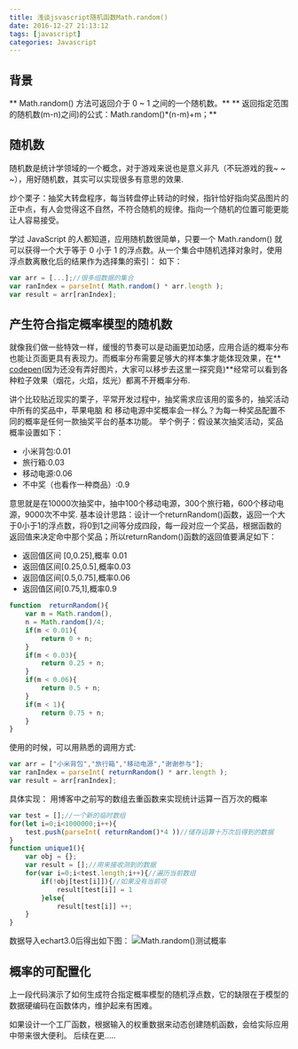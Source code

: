 ```yaml
---
title: 浅谈jsvascript随机函数Math.random()
date: 2016-12-27 21:13:12
tags: [javascript]
categories: Javascript
---
```


<!-- more -->
## 背景
** Math.random() 方法可返回介于 0 ~ 1 之间的一个随机数。**
** 返回指定范围的随机数(m-n)之间)的公式：Math.random()*(n-m)+m；**

## 随机数
随机数是统计学领域的一个概念，对于游戏来说也是意义非凡（不玩游戏的我~ ~ ~），用好随机数，其实可以实现很多有意思的效果.

炒个栗子：抽奖大转盘程序，每当转盘停止转动的时候，指针恰好指向奖品图片的正中点，有人会觉得这不自然，不符合随机的规律。指向一个随机的位置可能更能让人容易接受。

学过 JavaScript 的人都知道，应用随机数很简单，只要一个 Math.random() 就可以获得一个大于等于 0 小于 1 的浮点数。从一个集合中随机选择对象时，使用浮点数离散化后的结果作为选择集的索引：
如下：
```javascript
var arr = [...];//很多组数据的集合
var ranIndex = parseInt( Math.random() * arr.length );
var result = arr[ranIndex];
```
## 产生符合指定概率模型的随机数
就像我们做一些特效一样，缓慢的节奏可以是动画更加动感，应用合适的概率分布也能让页面更具有表现力。而概率分布需要足够大的样本集才能体现效果，在** [codepen][2](因为还没有弄好图片，大家可以移步去这里一探究竟)**经常可以看到各种粒子效果（烟花，火焰，炫光）都离不开概率分布.

讲个比较贴近现实的栗子，平常开发过程中，抽奖需求应该用的蛮多的，抽奖活动中所有的奖品中，苹果电脑 和 移动电源中奖概率会一样么？为每一种奖品配置不同的概率是任何一款抽奖平台的基本功能。
举个例子：假设某次抽奖活动，奖品概率设置如下：
* 小米背包:0.01
* 旅行箱:0.03
* 移动电源:0.06
* 不中奖（也看作一种商品）:0.9

意思就是在10000次抽奖中，抽中100个移动电源，300个旅行箱，600个移动电源，9000次不中奖.
基本设计思路：设计一个returnRandom()函数，返回一个大于0小于1的浮点数，将0到1之间等分成四段，每一段对应一个奖品，根据函数的返回值来决定命中那个奖品；所以returnRandom()函数的返回值要满足如下：
* 返回值区间 [0,0.25],概率 0.01
* 返回值区间[0.25,0.5],概率0.03
* 返回值区间[0.5,0.75],概率0.06
* 返回值区间[0.75,1],概率0.9


```javascript
function  returnRandom(){
	var m = Math.random(),
	n = Math.random()/4;
	if(m < 0.01){
		return 0 + n;
	}
	if(m < 0.03){
		return 0.25 + n;
	}
	if(m < 0.06){
		return 0.5 + n;
	}
	if(m < 1){
		return 0.75 + n;
	}
}
```
使用的时候，可以用熟悉的调用方式:
```javascript
var arr = ["小米背包","旅行箱","移动电源","谢谢参与"];
var ranIndex = parseInt( returnRandom() * arr.length );
var result = arr[ranIndex];
```
具体实现：
用博客中之前写的数组去重函数来实现统计运算一百万次的概率
```javascript
var test = [];//一个新的临时数组
for(let i=0;i<1000000;i++){
	test.push(parseInt( returnRandom()*4 ))//储存运算十万次后得到的数据
}
function unique1(){
	var obj = {};
	var result = [];//用来接收测到的数据
	for(var i=0;i<test.length;i++){//遍历当前数组
		if(!obj[test[i]]){//如果没有当前项
			result[test[i]] = 1
		}else{
			result[test[i]] ++;
	}
}
```
数据导入echart3.0后得出如下图：
![Math.random()测试概率][3]
## 概率的可配置化

上一段代码演示了如何生成符合指定概率模型的随机浮点数，它的缺限在于模型的数据硬编码在函数体内，维护起来有困难。

如果设计一个工厂函数，根据输入的权重数据来动态创建随机函数，会给实际应用中带来很大便利。
后续在更.....



  [1]: http://oiukswkar.bkt.clouddn.com/mathran.jpg
  [2]: http://codepen.io/taobaofed/full/VeYZvL/?count=10000
  [3]: http://oiukswkar.bkt.clouddn.com/mathrandom.png
